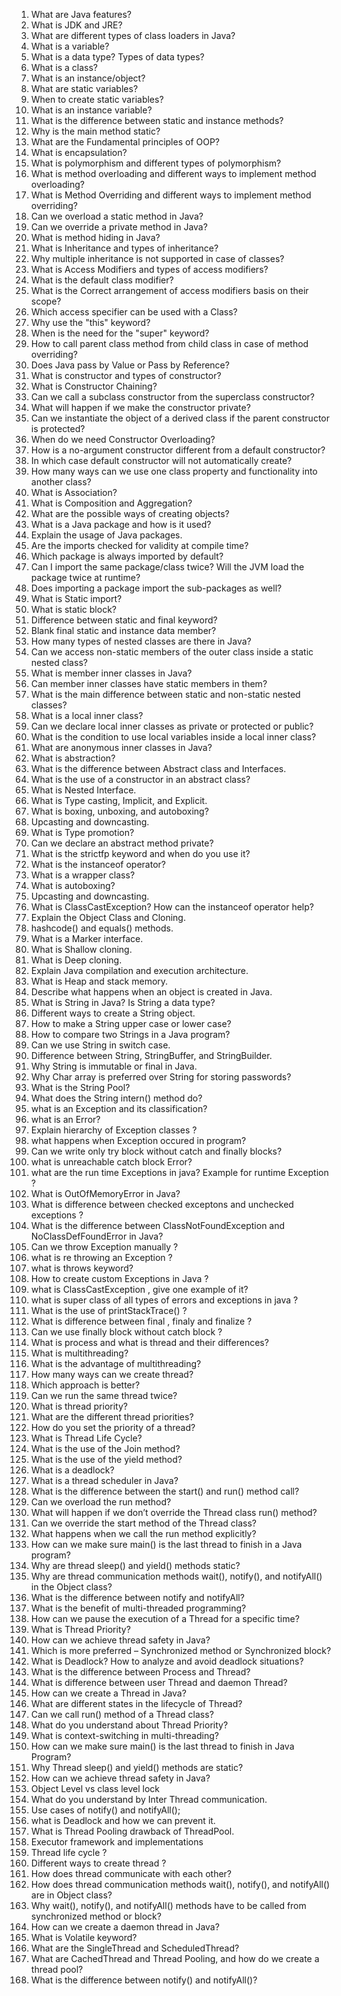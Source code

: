 1.	What are Java features?
2.	What is JDK and JRE?
3.	What are different types of class loaders in Java?
4.	What is a variable?
5.	What is a data type? Types of data types?
6.	What is a class?
7.	What is an instance/object?
8.	What are static variables?
9.	When to create static variables?
10.	What is an instance variable?
11.	What is the difference between static and instance methods?
12.	Why is the main method static?
13.	What are the Fundamental principles of OOP?
14.	What is encapsulation?
15.	What is polymorphism and different types of polymorphism?
16.	What is method overloading and different ways to implement method overloading?
17.	What is Method Overriding and different ways to implement method overriding?
18.	Can we overload a static method in Java?
19.	Can we override a private method in Java?
20.	What is method hiding in Java?
21.	What is Inheritance and types of inheritance?
22.	Why multiple inheritance is not supported in case of classes?
23.	What is Access Modifiers and types of access modifiers?
24.	What is the default class modifier?
25.	What is the Correct arrangement of access modifiers basis on their scope?
26.	Which access specifier can be used with a Class?
27.	Why use the "this" keyword?
28.	When is the need for the "super" keyword?
29.	How to call parent class method from child class in case of method overriding?
30.	Does Java pass by Value or Pass by Reference?
31.	What is constructor and types of constructor?
32.	What is Constructor Chaining?
33.	Can we call a subclass constructor from the superclass constructor?
34.	What will happen if we make the constructor private?
35.	Can we instantiate the object of a derived class if the parent constructor is protected?
36.	When do we need Constructor Overloading?
37.	How is a no-argument constructor different from a default constructor?
38.	In which case default constructor will not automatically create?
39.	How many ways can we use one class property and functionality into another class?
40.	What is Association?
41.	What is Composition and Aggregation?
42.	What are the possible ways of creating objects?
43.	What is a Java package and how is it used?
44.	Explain the usage of Java packages.
45.	Are the imports checked for validity at compile time?
46.	Which package is always imported by default?
47.	Can I import the same package/class twice? Will the JVM load the package twice at runtime?
48.	Does importing a package import the sub-packages as well?
49.	What is Static import?
50.	What is static block?
51.	Difference between static and final keyword?
52.	Blank final static and instance data member?
53.	How many types of nested classes are there in Java?
54.	Can we access non-static members of the outer class inside a static nested class?
55.	What is member inner classes in Java?
56.	Can member inner classes have static members in them?
57.	What is the main difference between static and non-static nested classes?
58.	What is a local inner class?
59.	Can we declare local inner classes as private or protected or public?
60.	What is the condition to use local variables inside a local inner class?
61.	What are anonymous inner classes in Java?
62.	What is abstraction?
63.	What is the difference between Abstract class and Interfaces.
64.	What is the use of a constructor in an abstract class?
65.	What is Nested Interface.
66.	What is Type casting, Implicit, and Explicit.
67.	What is boxing, unboxing, and autoboxing?
68.	Upcasting and downcasting.
69.	What is Type promotion?
70.	Can we declare an abstract method private?
71.	What is the strictfp keyword and when do you use it?
72.	What is the instanceof operator?
73.	What is a wrapper class?
74.	What is autoboxing?
75.	Upcasting and downcasting.
76.	What is ClassCastException? How can the instanceof operator help?
77.	Explain the Object Class and Cloning.
78.	hashcode() and equals() methods.
79.	What is a Marker interface.
80.	What is Shallow cloning.
81.	What is Deep cloning.
82.	Explain Java compilation and execution architecture.
83.	What is Heap and stack memory.
84.	Describe what happens when an object is created in Java.
85.	What is String in Java? Is String a data type?
86.	Different ways to create a String object.
87.	How to make a String upper case or lower case?
88.	How to compare two Strings in a Java program?
89.	Can we use  String in switch case.
90.	Difference between String, StringBuffer, and StringBuilder.
91.	Why String is immutable or final in Java.
92.	Why Char array is preferred over String for storing passwords?
93.	What is the String Pool?
94.	What does the String intern() method do?
95.	what is an Exception and its classification?
96.	what is an Error?
97.	Explain hierarchy of Exception classes ?
98.	what happens when Exception occured in program?
99.	Can we write only try block without catch and finally blocks?
100.	what is unreachable catch block Error?
101.	what are the run time Exceptions in java? Example for runtime Exception ?
102.	What is OutOfMemoryError in Java?
103.	What is difference between checked exceptons and unchecked exceptions ?
104.	What is the difference between ClassNotFoundException and NoClassDefFoundError in Java?
105.	Can we throw Exception manually ?
106.	what is re throwing an Exception ?
107.	what is throws keyword?
108.	How to create custom Exceptions in Java ?
109.	what is ClassCastException , give one example of it?
110.	what is super class of all types of errors and exceptions in java ?
111.	What is the use of printStackTrace() ?
112.	What is difference between final , finaly and finalize ?
113.	Can we use finally block without catch block ?
114.	What is process and what is thread and their differences?
115.	What is multithreading?
116.	What is the advantage of multithreading?
117.	How many ways can we create thread?
118.	Which approach is better?
119.	Can we run the same thread twice?
120.	What is thread priority?
121.	What are the different thread priorities?
122.	How do you set the priority of a thread?
123.	What is Thread Life Cycle?
124.	What is the use of the Join method?
125.	What is the use of the yield method?
126.	What is a deadlock?
127.	What is a thread scheduler in Java?
128.	What is the difference between the start() and run() method call?
129.	Can we overload the run method?
130.	What will happen if we don’t override the Thread class run() method?
131.	Can we override the start method of the Thread class?
132.	What happens when we call the run method explicitly?
133.	How can we make sure main() is the last thread to finish in a Java program?
134.	Why are thread sleep() and yield() methods static?
135.	Why are thread communication methods wait(), notify(), and notifyAll() in the Object class?
136.	What is the difference between notify and notifyAll?
137.	What is the benefit of multi-threaded programming?
138.	How can we pause the execution of a Thread for a specific time?
139.	What is Thread Priority?
140.	How can we achieve thread safety in Java?
141.	Which is more preferred – Synchronized method or Synchronized block?
142.	What is Deadlock? How to analyze and avoid deadlock situations?
143.	What is the difference between Process and Thread?
144.	What is difference between user Thread and daemon Thread?
145.	How can we create a Thread in Java?
146.	What are different states in the lifecycle of Thread?
147.	Can we call run() method of a Thread class?
148.	What do you understand about Thread Priority?
149.	What is context-switching in multi-threading?
150.	How can we make sure main() is the last thread to finish in Java Program?
151.	Why Thread sleep() and yield() methods are static?
152.	How can we achieve thread safety in Java?
153.	Object Level vs class level lock
154.	What do you understand by Inter Thread communication.
155.	Use cases of notify() and notifyAll();
156.	what is Deadlock and how we can prevent it.
157.	What is Thread Pooling drawback of ThreadPool.
158.	Executor framework and implementations
159.	Thread life cycle ?
160.	Different ways to create thread ?
161.	How does thread communicate with each other?
162.	How does thread communication methods wait(), notify(), and notifyAll() are in Object class?
163.	Why wait(), notify(), and notifyAll() methods have to be called from synchronized method or block?
164.	How can we create a daemon thread in Java?
165.	What is Volatile keyword?
166.	What are the SingleThread and ScheduledThread?
167.	What are CachedThread and Thread Pooling, and how do we create a thread pool?
168.	What is the difference between notify() and notifyAll()?

